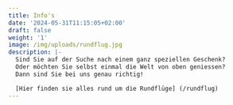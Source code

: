 ```yaml
---
title: Info's
date: '2024-05-31T11:15:05+02:00'
draft: false
weight: '1'
image: /img/uploads/rundflug.jpg
description: |-
  Sind Sie auf der Suche nach einem ganz speziellen Geschenk?
  Oder möchten Sie selbst einmal die Welt von oben geniessen?
  Dann sind Sie bei uns genau richtig!

  [Hier finden sie alles rund um die Rundflüge] (/rundflug)
---
```


